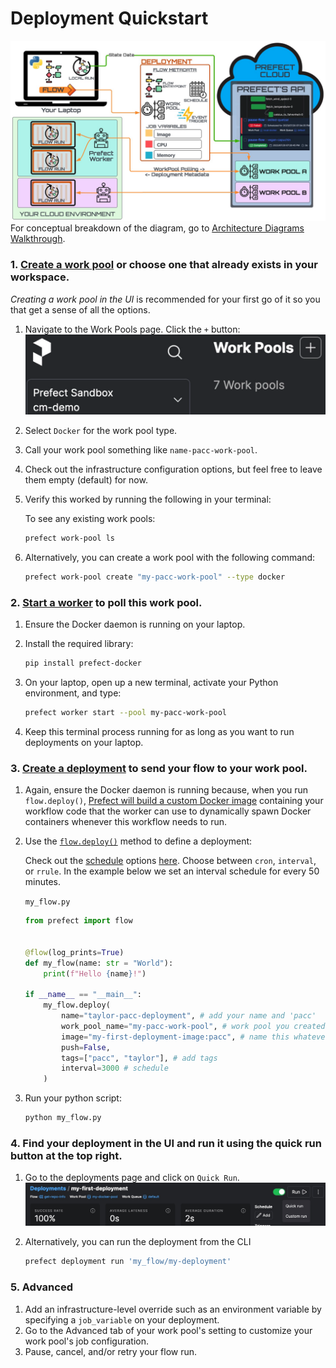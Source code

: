 # Deployment Quickstart

![Alt text](images/main_diagram.png)
For conceptual breakdown of the diagram, go to [Architecture Diagrams Walkthrough](archetecture_diagrams_walkthrough.md).

### 1. [Create a work pool](https://docs.prefect.io/latest/tutorial/workers/#create-a-work-pool) or choose one that already exists in your workspace.
_Creating a work pool in the UI_ is recommended for your first go of it so you that get a sense of all the options.

1. Navigate to the Work Pools page.
    Click the `+` button:
    ![Alt text](images/create_pool_plus_button.png)
2. Select `Docker` for the work pool type.
3. Call your work pool something like `name-pacc-work-pool`.
4. Check out the infrastructure configuration options, but feel free to leave them empty (default) for now.
5. Verify this worked by running the following in your terminal:

    To see any existing work pools:
    ```bash
    prefect work-pool ls
    ``` 
6. Alternatively, you can create a work pool with the following command:

    ```bash
    prefect work-pool create "my-pacc-work-pool" --type docker
    ```

### 2. [Start a worker](https://docs.prefect.io/latest/tutorial/workers/#start-a-worker) to poll this work pool.

1. Ensure the Docker daemon is running on your laptop.

2. Install the required library:

    ```bash
    pip install prefect-docker
    ```

3. On your laptop, open up a new terminal, activate your Python environment, and type:

    ```bash
    prefect worker start --pool my-pacc-work-pool
    ```

4. Keep this terminal process running for as long as you want to run deployments on your laptop. 

### 3. [Create a deployment](https://docs.prefect.io/latest/tutorial/workers/#create-the-deployment) to send your flow to your work pool.


1. Again, ensure the Docker daemon is running because, when you run `flow.deploy()`, [Prefect will build a custom Docker image](https://docs.prefect.io/latest/tutorial/workers/#create-the-deployment:~:text=Prefect%20will%20build%20a%20custom%20Docker%20image%20containing%20your%20workflow%20code%20that%20the%20worker%20can%20use%20to%20dynamically%20spawn%20Docker%20containers%20whenever%20this%20workflow%20needs%20to%20run.) containing your workflow code that the worker can use to dynamically spawn Docker containers whenever this workflow needs to run.

2. Use the [`flow.deploy()`](https://docs.prefect.io/latest/api-ref/prefect/flows/#prefect.flows.Flow.deploy) method to define a deployment:

    Check out the [schedule](https://docs.prefect.io/latest/concepts/schedules/) options [here](https://docs.prefect.io/latest/api-ref/prefect/flows/#prefect.flows.Flow.deploy). Choose between `cron`, `interval`, or `rrule`. In the example below we set an interval schedule for every 50 minutes.

    `my_flow.py`

    ```python title="my_flow.py"
    from prefect import flow


    @flow(log_prints=True)
    def my_flow(name: str = "World"):
        print(f"Hello {name}!")

    if __name__ == "__main__":
        my_flow.deploy(
            name="taylor-pacc-deployment", # add your name and 'pacc'
            work_pool_name="my-pacc-work-pool", # work pool you created earlier
            image="my-first-deployment-image:pacc", # name this whatever you like
            push=False,
            tags=["pacc", "taylor"], # add tags
            interval=3000 # schedule
        )
    ```

3. Run your python script:

    ```bash
    python my_flow.py
    ```

### 4. Find your deployment in the UI and run it using the quick run button at the top right.
1. Go to the deployments page and click on `Quick Run`.
    ![Alt text](images/quick_run_button.png)

2. Alternatively, you can run the deployment from the CLI

    ```bash
    prefect deployment run 'my_flow/my-deployment'
    ```

### 5. Advanced
1. Add an infrastructure-level override such as an environment variable by specifying a `job_variable` on your deployment.
2. Go to the Advanced tab of your work pool's setting to customize your work pool's job configuration.
3. Pause, cancel, and/or retry your flow run.
